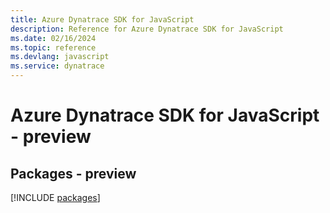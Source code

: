 ```yaml
---
title: Azure Dynatrace SDK for JavaScript
description: Reference for Azure Dynatrace SDK for JavaScript
ms.date: 02/16/2024
ms.topic: reference
ms.devlang: javascript
ms.service: dynatrace
---
```

# Azure Dynatrace SDK for JavaScript - preview
## Packages - preview
[!INCLUDE [packages](dynatrace-index.md)]